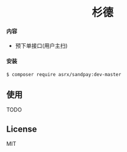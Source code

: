 <h1 align="center"> 杉德 </h1>

#### 内容
 - 预下单接口(用户主扫)

#### 安装
```shell
$ composer require asrx/sandpay:dev-master
```

## 使用
TODO

## License

MIT
